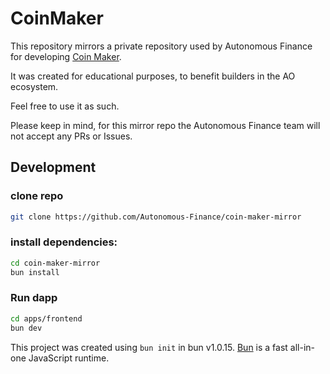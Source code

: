 # CoinMaker


This repository mirrors a private repository used by Autonomous Finance for developing [Coin Maker](https://coin.defi.ao).

It was created for educational purposes, to benefit builders in the AO ecosystem.

Feel free to use it as such.

Please keep in mind, for this mirror repo the Autonomous Finance team will not accept any PRs or Issues.


## Development
### clone repo

```bash
git clone https://github.com/Autonomous-Finance/coin-maker-mirror
```

### install dependencies:

```bash
cd coin-maker-mirror
bun install
```

### Run dapp

```bash
cd apps/frontend
bun dev
```

This project was created using `bun init` in bun v1.0.15. [Bun](https://bun.sh) is a fast all-in-one JavaScript runtime.

